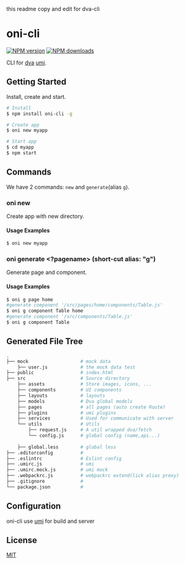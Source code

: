 this readme copy and edit for dva-cli
# oni-cli
[![NPM version](https://img.shields.io/npm/v/oni-cli.svg?style=flat)](https://npmjs.org/package/oni-cli)
[![NPM downloads](http://img.shields.io/npm/dm/oni-cli.svg?style=flat)](https://npmjs.org/package/oni-cli)

CLI for [dva](https://github.com/dvajs/dva) [umi](https://github.com/umijs/umi).

## Getting Started

Install, create and start.

```bash
# Install
$ npm install oni-cli -g

# Create app
$ oni new myapp

# Start app
$ cd myapp
$ npm start
```

## Commands

We have 2 commands: `new`  and `generate`(alias `g`).

### oni new <appName>

Create app with new directory.

#### Usage Examples

```bash
$ oni new myapp
```


### oni generate <type> <name> <?pagename> (short-cut alias: "g")

Generate page and component.

#### Usage Examples

```bash
$ oni g page home
#generate component '/src/pages/home/components/Table.js'
$ oni g component Table home  
#generate component '/src/components/Table.js'
$ oni g component Table 
```

## Generated File Tree

```bash
.
├── mock                   # mock data
    ├── user.js            # the mock data test
├── public                 # index.html
├── src                    # Source directory
    ├── assets             # Store images, icons, ...
    ├── components         # UI components
    ├── layouts            # layouts
    ├── models             # Dva global models    
    ├── pages              # all pages (auto create Route)
    ├── plugins            # umi plugins
    ├── services           # Used for communicate with server
    └── utils              # Utils
        ├── request.js     # A util wrapped dva/fetch
        └── config.js      # global config (name,api...)
    
    ├── global.less        # global less
├── .editorconfig          #
├── .eslintrc              # Eslint config
├── .umirc.js              # umi
├── .umirc.mock.js         # umi mock
├── .webpackrc.js          # webpackrc extend(lick alias prexy)
├── .gitignore             #
└── package.json           #
```

## Configuration

oni-cli use [umi](https://github.com/umijs/umi) for build and server

## License

[MIT](https://tldrlegal.com/license/mit-license)

